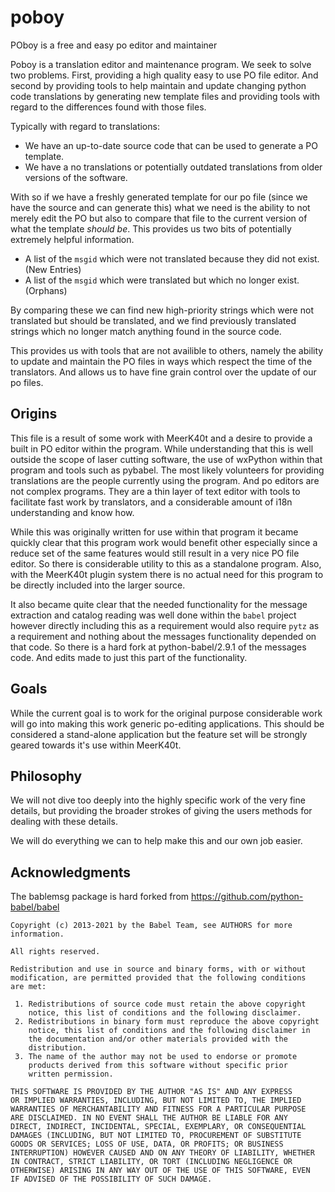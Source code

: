 # poboy
POboy is a free and easy po editor and maintainer

Poboy is a translation editor and maintenance program. We seek to solve two problems. First, providing a high quality easy to use PO file editor. And second by providing tools to help maintain and update changing python code translations by generating new template files and providing tools with regard to the differences found with those files.

Typically with regard to translations:
* We have an up-to-date source code that can be used to generate a PO template.
* We have a no translations or potentially outdated translations from older versions of the software.

With so if we have a freshly generated template for our po file (since we have the source and can generate this) what we need is the ability to not merely edit the PO but also to compare that file to the current version of what the template *should be*. This provides us two bits of potentially extremely helpful information.

* A list of the `msgid` which were not translated because they did not exist. (New Entries)
* A list of the `msgid` which were translated but which no longer exist. (Orphans)

By comparing these we can find new high-priority strings which were not translated but should be translated, and we find previously translated strings which no longer match anything found in the source code.

This provides us with tools that are not availible to others, namely the ability to update and maintain the PO files in ways which respect the time of the translators. And allows us to have fine grain control over the update of our po files.

## Origins

This file is a result of some work with MeerK40t and a desire to provide a built in PO editor within the program. While understanding that this is well outside the scope of laser cutting software, the use of wxPython within that program and tools such as pybabel. The most likely volunteers for providing translations are the people currently using the program. And po editors are not complex programs. They are a thin layer of text editor with tools to facilitate fast work by translators, and a considerable amount of i18n understanding and know how.

While this was originally written for use within that program it became quickly clear that this program work would benefit other especially since a reduce set of the same features would still result in a very nice PO file editor. So there is considerable utility to this as a standalone program. Also, with the MeerK40t plugin system there is no actual need for this program to be directly included into the larger source.

It also became quite clear that the needed functionality for the message extraction and catalog reading was well done within the `babel` project however directly including this as a requirement would also require `pytz` as a requirement and nothing about the messages functionality depended on that code. So there is a hard fork at python-babel/2.9.1 of the messages code. And edits made to just this part of the functionality.


## Goals

While the current goal is to work for the original purpose considerable work will go into making this work generic po-editing applications. This should be considered a stand-alone application but the feature set will be strongly geared towards it's use within MeerK40t.

## Philosophy

We will not dive too deeply into the highly specific work of the very fine details, but providing the broader strokes of giving the users methods for dealing with these details.

We will do everything we can to help make this and our own job easier.

## Acknowledgments

The bablemsg package is hard forked from https://github.com/python-babel/babel


```
Copyright (c) 2013-2021 by the Babel Team, see AUTHORS for more information.

All rights reserved.

Redistribution and use in source and binary forms, with or without
modification, are permitted provided that the following conditions
are met:

 1. Redistributions of source code must retain the above copyright
    notice, this list of conditions and the following disclaimer.
 2. Redistributions in binary form must reproduce the above copyright
    notice, this list of conditions and the following disclaimer in
    the documentation and/or other materials provided with the
    distribution.
 3. The name of the author may not be used to endorse or promote
    products derived from this software without specific prior
    written permission.

THIS SOFTWARE IS PROVIDED BY THE AUTHOR "AS IS" AND ANY EXPRESS
OR IMPLIED WARRANTIES, INCLUDING, BUT NOT LIMITED TO, THE IMPLIED
WARRANTIES OF MERCHANTABILITY AND FITNESS FOR A PARTICULAR PURPOSE
ARE DISCLAIMED. IN NO EVENT SHALL THE AUTHOR BE LIABLE FOR ANY
DIRECT, INDIRECT, INCIDENTAL, SPECIAL, EXEMPLARY, OR CONSEQUENTIAL
DAMAGES (INCLUDING, BUT NOT LIMITED TO, PROCUREMENT OF SUBSTITUTE
GOODS OR SERVICES; LOSS OF USE, DATA, OR PROFITS; OR BUSINESS
INTERRUPTION) HOWEVER CAUSED AND ON ANY THEORY OF LIABILITY, WHETHER
IN CONTRACT, STRICT LIABILITY, OR TORT (INCLUDING NEGLIGENCE OR
OTHERWISE) ARISING IN ANY WAY OUT OF THE USE OF THIS SOFTWARE, EVEN
IF ADVISED OF THE POSSIBILITY OF SUCH DAMAGE.
```


